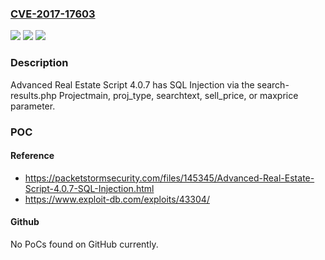 ### [CVE-2017-17603](https://cve.mitre.org/cgi-bin/cvename.cgi?name=CVE-2017-17603)
![](https://img.shields.io/static/v1?label=Product&message=n%2Fa&color=blue)
![](https://img.shields.io/static/v1?label=Version&message=n%2Fa&color=blue)
![](https://img.shields.io/static/v1?label=Vulnerability&message=n%2Fa&color=brighgreen)

### Description

Advanced Real Estate Script 4.0.7 has SQL Injection via the search-results.php Projectmain, proj_type, searchtext, sell_price, or maxprice parameter.

### POC

#### Reference
- https://packetstormsecurity.com/files/145345/Advanced-Real-Estate-Script-4.0.7-SQL-Injection.html
- https://www.exploit-db.com/exploits/43304/

#### Github
No PoCs found on GitHub currently.

